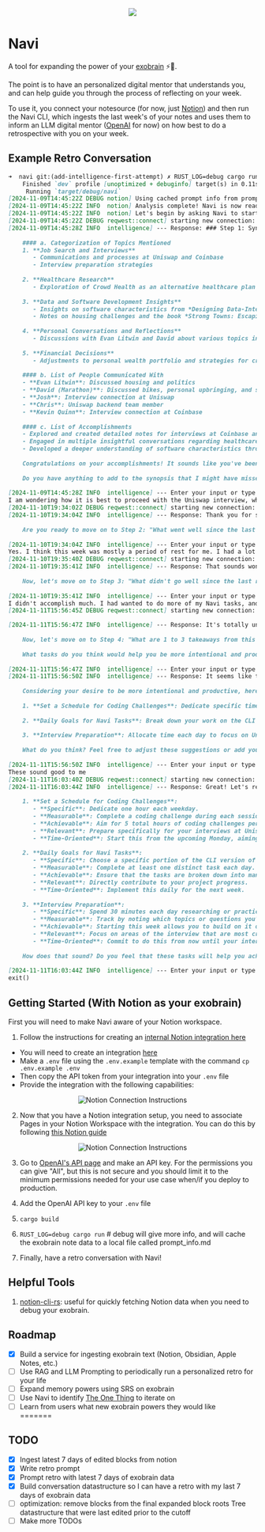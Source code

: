 
<div align="center">
  <img src="img/navi.webp">
</div>

# Navi

A tool for expanding the power of your [exobrain](https://beepb00p.xyz/exobrain/) ⚡🧠.

The point is to have an personalized digital mentor that understands you, and can help guide you  through the process of reflecting on your week.
 
To use it, you connect your notesource (for now, just [Notion](https://www.notion.com/)) and then run the Navi CLI, which ingests the last week's of your notes and uses them to inform an LLM digital mentor ([OpenAI](https://openai.com/) for now) on how best to do a retrospective with you on your week.

## Example Retro Conversation

```markdown
➜  navi git:(add-intelligence-first-attempt) ✗ RUST_LOG=debug cargo run                                [09:45:21]
    Finished `dev` profile [unoptimized + debuginfo] target(s) in 0.11s
     Running `target/debug/navi`
[2024-11-09T14:45:22Z DEBUG notion] Using cached prompt info from prompt_info.md
[2024-11-09T14:45:22Z INFO  notion] Analysis complete! Navi is now ready to guide you through the process of reflecting on your notes
[2024-11-09T14:45:22Z INFO  notion] Let's begin by asking Navi to start the retro, and see what Navi's response is...
[2024-11-09T14:45:22Z DEBUG reqwest::connect] starting new connection: https://api.openai.com/
[2024-11-09T14:45:28Z INFO  intelligence] --- Response: ### Step 1: Synopsis of Your Weekly Notes
    
    #### a. Categorization of Topics Mentioned
    1. **Job Search and Interviews**
       - Communications and processes at Uniswap and Coinbase
       - Interview preparation strategies
       
    2. **Healthcare Research**
       - Exploration of Crowd Health as an alternative healthcare plan
    
    3. **Data and Software Development Insights**
       - Insights on software characteristics from *Designing Data-Intensive Applications*
       - Notes on housing challenges and the book *Strong Towns: Escaping the Housing Trap*
    
    4. **Personal Conversations and Reflections**
       - Discussions with Evan Litwin and David about various topics including politics and housing
       
    5. **Financial Decisions**
       - Adjustments to personal wealth portfolio and strategies for cryptocurrency investments
    
    #### b. List of People Communicated With
    - **Evan Litwin**: Discussed housing and politics
    - **David (Marathon)**: Discussed bikes, personal upbringing, and socio-political issues
    - **Josh**: Interview connection at Uniswap
    - **Chris**: Uniswap backend team member
    - **Kevin Quinn**: Interview connection at Coinbase
    
    #### c. List of Accomplishments
    - Explored and created detailed notes for interviews at Coinbase and Uniswap.
    - Engaged in multiple insightful conversations regarding healthcare, political representation, and community issues.
    - Developed a deeper understanding of software characteristics through *Designing Data-Intensive Applications*.
    
    Congratulations on your accomplishments! It sounds like you've been very productive and insightful in both your personal and professional endeavors over the past week.
    
    Do you have anything to add to the synopsis that I might have missed?
    
[2024-11-09T14:45:28Z INFO  intelligence] --- Enter your input or type 'exit()' to exit
I am wondering how it is best to proceed with the Uniswap interview, which is for a position working on their Uniswap-focused L2 called Unichain. I am also interviewing at Coinbase to work on Base but I care a lot more about Uniswap. 
[2024-11-10T19:34:02Z DEBUG reqwest::connect] starting new connection: https://api.openai.com/
[2024-11-10T19:34:04Z INFO  intelligence] --- Response: Thank you for sharing that! I will keep your focus on the Uniswap interview in mind as we proceed. 
    
    Are you ready to move on to Step 2: "What went well since the last retro?" If so, please share your thoughts!
    
[2024-11-10T19:34:04Z INFO  intelligence] --- Enter your input or type 'exit()' to exit
Yes. I think this week was mostly a period of rest for me. I had a lot of fun taking care of my daughter Gwen, and I finally finished the MVP of the CLI version of Navi. 
[2024-11-10T19:35:40Z DEBUG reqwest::connect] starting new connection: https://api.openai.com/
[2024-11-10T19:35:41Z INFO  intelligence] --- Response: That sounds wonderful! Taking a restful week to enjoy time with your daughter while also completing the MVP of the CLI version of Navi is a fantastic combination of personal and professional success. Kudos to you!
    
    Now, let’s move on to Step 3: "What didn't go well since the last retro?" What challenges or issues did you encounter during this period?
    
[2024-11-10T19:35:41Z INFO  intelligence] --- Enter your input or type 'exit()' to exit
I didn't accomplish much. I had wanted to do more of my Navi tasks, and do more coding challenges to prepare for the Uniswap and Coinbase interviews. I felt like my normal ratio of work-to-personal-consumption skewed more towards work than I'm used to. This week I want to be more intentional and productive. 
[2024-11-11T15:56:45Z DEBUG reqwest::connect] starting new connection: https://api.openai.com/

[2024-11-11T15:56:47Z INFO  intelligence] --- Response: It's totally understandable to feel that way, especially when balancing personal time and professional aspirations. It's great that you've gained awareness about your work-to-personal consumption ratio. Acknowledging it is the first step toward finding a better balance.
    
    Now, let's move on to Step 4: "What are 1 to 3 takeaways from this retro that can be made into actionable tasks to work on for the next retro?" 
    
    What tasks do you think would help you be more intentional and productive in the upcoming week? Feel free to propose a few, and we can work on making them SMART (specific, measurable, achievable, relevant, and time-oriented) together!
    
[2024-11-11T15:56:47Z INFO  intelligence] --- Enter your input or type 'exit()' to exit
[2024-11-11T15:56:50Z INFO  intelligence] --- Response: It seems like there was no response. No worries! Let's take it step by step. 
    
    Considering your desire to be more intentional and productive, here are a few potential tasks you might consider:
    
    1. **Set a Schedule for Coding Challenges**: Dedicate specific times each day to practice coding challenges (e.g., one hour each weekday). 
       
    2. **Daily Goals for Navi Tasks**: Break down your work on the CLI version of Navi into smaller tasks and set a daily goal, such as completing one portion per day.
    
    3. **Interview Preparation**: Allocate time each day to focus on Uniswap and Coinbase interview preparation, perhaps through research or practicing interviews.
    
    What do you think? Feel free to adjust these suggestions or add your own! We can refine them into SMART tasks together.
    
[2024-11-11T15:56:50Z INFO  intelligence] --- Enter your input or type 'exit()' to exit
These sound good to me
[2024-11-11T16:03:40Z DEBUG reqwest::connect] starting new connection: https://api.openai.com/
[2024-11-11T16:03:44Z INFO  intelligence] --- Response: Great! Let's refine them into SMART tasks:
    
    1. **Set a Schedule for Coding Challenges**:
       - **Specific**: Dedicate one hour each weekday.
       - **Measurable**: Complete a coding challenge during each session.
       - **Achievable**: Aim for 5 total hours of coding challenges per week.
       - **Relevant**: Prepare specifically for your interviews at Uniswap and Coinbase.
       - **Time-Oriented**: Start this from the upcoming Monday, aiming to complete it by Friday.
    
    2. **Daily Goals for Navi Tasks**:
       - **Specific**: Choose a specific portion of the CLI version of Navi to work on.
       - **Measurable**: Complete at least one distinct task each day.
       - **Achievable**: Ensure that the tasks are broken down into manageable parts.
       - **Relevant**: Directly contribute to your project progress.
       - **Time-Oriented**: Implement this daily for the next week.
    
    3. **Interview Preparation**:
       - **Specific**: Spend 30 minutes each day researching or practicing for Uniswap and Coinbase interviews.
       - **Measurable**: Track by noting which topics or questions you've covered each day.
       - **Achievable**: Starting this week allows you to build on it over time.
       - **Relevant**: Focus on areas of the interview that are most crucial for your potential roles.
       - **Time-Oriented**: Commit to do this from now until your interviews.
    
    How does that sound? Do you feel that these tasks will help you achieve your goals before the next retro?
    
[2024-11-11T16:03:44Z INFO  intelligence] --- Enter your input or type 'exit()' to exit
exit()
```

## Getting Started (With Notion as your exobrain)
First you will need to make Navi aware of your Notion workspace.

1.  Follow the instructions for creating an [internal Notion integration here](https://www.notion.so/help/create-integrations-with-the-notion-api#create-an-internal-integration) 
   - You will need to create an integration [here](https://www.notion.so/profile/integrations)
   - Make a `.env` file using the `.env.example` template with the command `cp .env.example .env`
   - Then copy the API token from your integration into your `.env` file
   - Provide the integration with the following capabilities: 

<div align="center">
  <img src="img/notion-integration.png" alt="Notion Connection Instructions">
</div>

2. Now that you have a Notion integration setup, you need to associate Pages in your Notion Workspace with the integration. You can do this by following [this Notion guide](https://www.notion.so/help/add-and-manage-connections-with-the-api#add-connections-to-pages)

<div align="center">
  <img src="img/notion-connection.png" alt="Notion Connection Instructions">
</div>

3. Go to [OpenAI's API page](https://platform.openai.com/settings/organization/api-keys) and make an API key. For the permissions you can give "All", but this is not secure and you should limit it to the minimum permissions needed for your use case when/if you deploy to production.

4. Add the OpenAI API key to your `.env` file
5. `cargo build`
6. `RUST_LOG=debug cargo run` # debug will give more info, and will cache the exobrain note data to a local file called prompt_info.md
7. Finally, have a retro conversation with Navi!

## Helpful Tools

1. [notion-cli-rs](https://github.com/Melvillian/notion-cli-rs): useful for quickly fetching Notion data when you need to debug your exobrain.

## Roadmap

- [x] Build a service for ingesting exobrain text (Notion, Obsidian, Apple Notes, etc.)
- [ ] Use RAG and LLM Prompting to periodically run a personalized retro for your life
- [ ] Expand memory powers using SRS on exobrain
- [ ] Use Navi to identify [The One Thing](https://en.wikipedia.org/wiki/The_One_Thing_(book)) to iterate on
- [ ] Learn from users what new exobrain powers they would like  
=======

## TODO

- [x] Ingest latest 7 days of edited blocks from notion
- [x] Write retro prompt
- [x] Prompt retro with latest 7 days of exobrain data
- [x] Build conversation datastructure so I can have a retro with my last 7 days of exobrain data
- [ ] optimization: remove blocks from the final expanded block roots Tree datastructure that were last edited prior to the cutoff
- [ ] Make more TODOs
